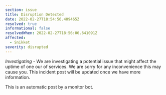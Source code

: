 ```yaml
---
section: issue
title: Disruption Detected
date: 2022-02-27T18:54:56.409465Z
resolved: true
informational: false
resolvedWhen: 2022-02-27T18:56:06.641091Z
affected:
  - Snikket
severity: disrupted
---
```

*Investigating* - We are investigating a potential issue that might affect the uptime of one our of services. We are sorry for any inconvenience this may cause you. This incident post will be updated once we have more information.

This is an automatic post by a monitor bot.
        